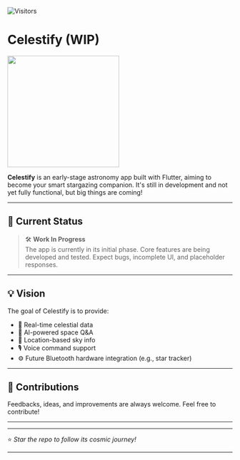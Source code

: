 ![Visitors](https://visitor-badge.laobi.icu/badge?page_id=Aryan-0001.Celestify)

# Celestify (WIP)
<img src="https://github.com/user-attachments/assets/e76ac3ea-b2fa-4cff-b6b1-30c0b91bd159" width="250" height="250" style="border-radius: 50" />


**Celestify** is an early-stage astronomy app built with Flutter, aiming to become your smart stargazing companion. It's still in development and not yet fully functional, but big things are coming!

---

## 🚧 Current Status

> 🛠️ **Work In Progress**  
The app is currently in its initial phase. Core features are being developed and tested. Expect bugs, incomplete UI, and placeholder responses.

---

## 💡 Vision

The goal of Celestify is to provide:

- 🔭 Real-time celestial data  
- 🤖 AI-powered space Q&A  
- 📍 Location-based sky info  
- 🎙️ Voice command support  
- ⚙️ Future Bluetooth hardware integration (e.g., star tracker)

---

## 🙌 Contributions

Feedbacks, ideas, and improvements are always welcome. Feel free to contribute!

---


---

⭐ *Star the repo to follow its cosmic journey!*

---
